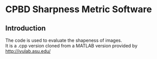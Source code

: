 CPBD Sharpness Metric Software
===

Introduction
------
  The code is used to evaluate the shapeness of images.      
  It is a .cpp version cloned from a MATLAB version provided by http://ivulab.asu.edu/
